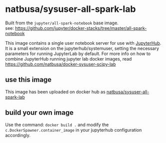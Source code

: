 # natbusa/sysuser-all-spark-lab

Built from the `jupyter/all-spark-notebook` base image.  
see: https://github.com/jupyter/docker-stacks/tree/master/all-spark-notebook

This image contains a single user notebook server for use with [JupyterHub](https://github.com/jupyterhub/jupyterhub). 
It is a small extension on the jupyterhub/systemuser, setting the necessary parameters for running JupyterLab by default. 
For more info on how to combine JupyterHub running jupyter lab docker images, read https://github.com/natbusa/docker-sysuser-scipy-lab

## use this image
This image has been uploaded on docker hub as [natbusa/sysuser-all-spark-lab]()

## build your own image

Use the command: `docker build .` and modify the `c.DockerSpawner.container_image` in your jupyterhub configuration accordingly.


